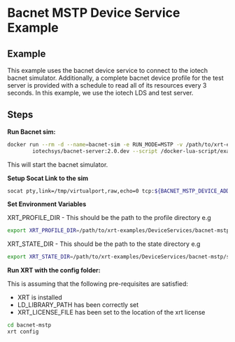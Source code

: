 # Bacnet MSTP Device Service Example

## Example

This example uses the bacnet device service to connect to the iotech bacnet simulator.
Additionally, a complete bacnet device profile for the test server is provided with a schedule to read all of its resources every 3 seconds.
In this example, we use the iotech LDS and test server.

## Steps

**Run Bacnet sim:**

```bash
docker run --rm -d --name=bacnet-sim -e RUN_MODE=MSTP -v /path/to/xrt-examples/DeviceServices/bacnet-mstp/bacnet-simulator/:/docker-lua-script/ \
        iotechsys/bacnet-server:2.0.dev --script /docker-lua-script/example.lua --instance 1234 --name BacnetSimulator
```

This will start the bacnet simulator.

**Setup Socat Link to the sim**

```bash
socat pty,link=/tmp/virtualport,raw,echo=0 tcp:${BACNET_MSTP_DEVICE_ADDRESS}:55000
```

**Set Environment Variables**

XRT_PROFILE_DIR - This should be the path to the profile directory e.g

```bash
export XRT_PROFILE_DIR=/path/to/xrt-examples/DeviceServices/bacnet-mstp/config/profiles/
```

XRT_STATE_DIR - This should be the path to the state directory e.g

```bash
export XRT_STATE_DIR=/path/to/xrt-examples/DeviceServices/bacnet-mstp/state/
```

**Run XRT with the config folder:**

This is assuming that the following pre-requisites are satisfied:

* XRT is installed
* LD_LIBRARY_PATH has been correctly set
* XRT_LICENSE_FILE has been set to the location of the xrt license 

```bash
cd bacnet-mstp
xrt config
```
